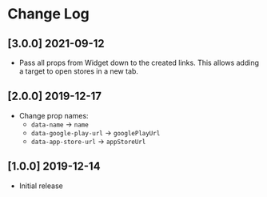 # Change Log

## [3.0.0] 2021-09-12

- Pass all props from Widget down to the created links. This allows adding a target to open stores in a new tab.

## [2.0.0] 2019-12-17

- Change prop names:
  - `data-name` -> `name`
  - `data-google-play-url` -> `googlePlayUrl`
  - `data-app-store-url` -> `appStoreUrl`

## [1.0.0] 2019-12-14

- Initial release
